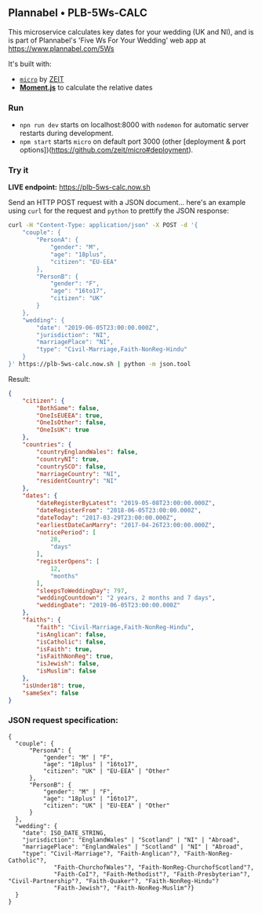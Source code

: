 
## Plannabel • PLB-5Ws-CALC 

This microservice calculates key dates for your wedding (UK and NI), and is
is part of Plannabel's 'Five Ws For Your Wedding' web app at https://www.plannabel.com/5Ws

It's built with:
* [`micro`](https://github.com/zeit/micro) by [ZEIT](https://zeit.co)
* [**Moment.js**](https://github.com/moment/moment) to calculate the relative dates

### Run 
* `npn run dev` starts on localhost:8000 with `nodemon` for automatic server restarts during development.
* `npm start` starts `micro` on default port 3000 (other [deployment & port options])(https://github.com/zeit/micro#deployment).
 
### Try it

**LIVE endpoint:** https://plb-5ws-calc.now.sh

Send an HTTP POST request with a JSON document... here's an example using `curl` for the request and `python` to prettify the JSON response:

```bash
curl -H "Content-Type: application/json" -X POST -d '{
    "couple": {
        "PersonA": {
            "gender": "M",
            "age": "18plus",
            "citizen": "EU-EEA"
        },
        "PersonB": {
            "gender": "F",
            "age": "16to17",
            "citizen": "UK"
        }
    },
    "wedding": {
        "date": "2019-06-05T23:00:00.000Z",
        "jurisdiction": "NI",
        "marriagePlace": "NI",
        "type": "Civil-Marriage,Faith-NonReg-Hindu"
    }
}' https://plb-5ws-calc.now.sh | python -m json.tool
```

Result:

```json
{
    "citizen": {
        "BothSame": false,
        "OneIsEUEEA": true,
        "OneIsOther": false,
        "OneIsUK": true
    },
    "countries": {
        "countryEnglandWales": false,
        "countryNI": true,
        "countrySCO": false,
        "marriageCountry": "NI",
        "residentCountry": "NI"
    },
    "dates": {
        "dateRegisterByLatest": "2019-05-08T23:00:00.000Z",
        "dateRegisterFrom": "2018-06-05T23:00:00.000Z",
        "dateToday": "2017-03-29T23:00:00.000Z",
        "earliestDateCanMarry": "2017-04-26T23:00:00.000Z",
        "noticePeriod": [
            28,
            "days"
        ],
        "registerOpens": [
            12,
            "months"
        ],
        "sleepsToWeddingDay": 797,
        "weddingCountdown": "2 years, 2 months and 7 days",
        "weddingDate": "2019-06-05T23:00:00.000Z"
    },
    "faiths": {
        "faith": "Civil-Marriage,Faith-NonReg-Hindu",
        "isAnglican": false,
        "isCatholic": false,
        "isFaith": true,
        "isFaithNonReg": true,
        "isJewish": false,
        "isMuslim": false
    },
    "isUnder18": true,
    "sameSex": false
}
```

### JSON request specification:

```
{
  "couple": {
      "PersonA": {
          "gender": "M" | "F",
          "age": "18plus" | "16to17",
          "citizen": "UK" | "EU-EEA" | "Other" 
      },
      "PersonB": {
          "gender": "M" | "F",
          "age": "18plus" | "16to17",
          "citizen": "UK" | "EU-EEA" | "Other"
      }
  },
  "wedding": {
    "date": ISO_DATE_STRING,
    "jurisdiction": "EnglandWales" | "Scotland" | "NI" | "Abroad",
    "marriagePlace": "EnglandWales" | "Scotland" | "NI" | "Abroad",
    "type": "Civil-Marriage"?, "Faith-Anglican"?, "Faith-NonReg-Catholic"?,
             "Faith-ChurchofWales"?, "Faith-NonReg-ChurchofScotland"?,
             "Faith-CoI"?, "Faith-Methodist"?, "Faith-Presbyterian"?, "Civil-Partnership"?, "Faith-Quaker"?, "Faith-NonReg-Hindu"?
             "Faith-Jewish"?, "Faith-NonReg-Muslim"?}
  }
}
```
